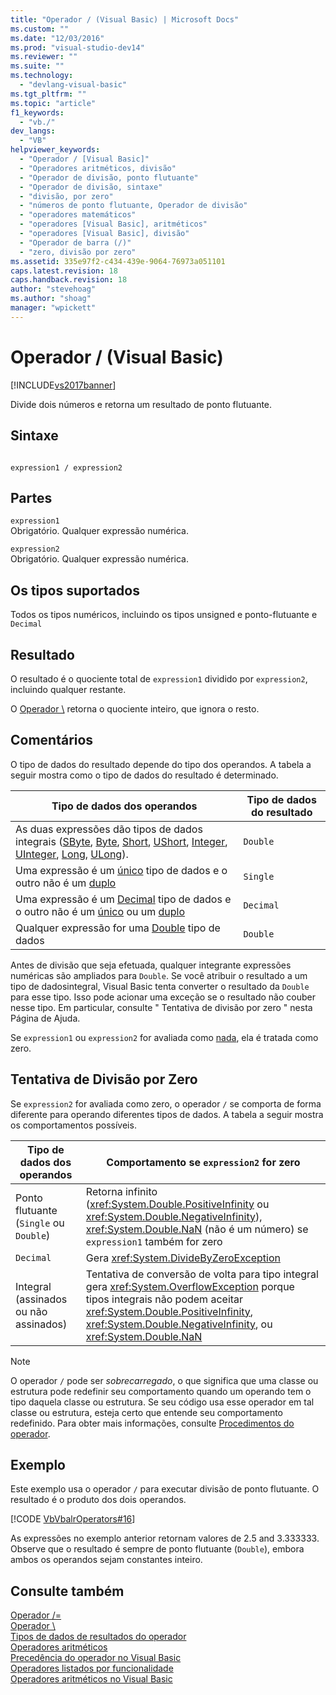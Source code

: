 ```yaml
---
title: "Operador / (Visual Basic) | Microsoft Docs"
ms.custom: ""
ms.date: "12/03/2016"
ms.prod: "visual-studio-dev14"
ms.reviewer: ""
ms.suite: ""
ms.technology: 
  - "devlang-visual-basic"
ms.tgt_pltfrm: ""
ms.topic: "article"
f1_keywords: 
  - "vb./"
dev_langs: 
  - "VB"
helpviewer_keywords: 
  - "Operador / [Visual Basic]"
  - "Operadores aritméticos, divisão"
  - "Operador de divisão, ponto flutuante"
  - "Operador de divisão, sintaxe"
  - "divisão, por zero"
  - "números de ponto flutuante, Operador de divisão"
  - "operadores matemáticos"
  - "operadores [Visual Basic], aritméticos"
  - "operadores [Visual Basic], divisão"
  - "Operador de barra (/)"
  - "zero, divisão por zero"
ms.assetid: 335e97f2-c434-439e-9064-76973a051101
caps.latest.revision: 18
caps.handback.revision: 18
author: "stevehoag"
ms.author: "shoag"
manager: "wpickett"
---
```

# Operador / (Visual Basic)
[!INCLUDE[vs2017banner](../../../csharp/includes/vs2017banner.md)]

Divide dois números e retorna um resultado de ponto flutuante.  
  
## Sintaxe  
  
```  
  
expression1 / expression2  
```  
  
## Partes  
 `expression1`  
 Obrigatório.  Qualquer expressão numérica.  
  
 `expression2`  
 Obrigatório.  Qualquer expressão numérica.  
  
## Os tipos suportados  
 Todos os tipos numéricos, incluindo os tipos unsigned e ponto\-flutuante e `Decimal`  
  
## Resultado  
 O resultado é o quociente total de `expression1` dividido por `expression2`, incluindo qualquer restante.  
  
 O [Operador \\](../../../visual-basic/language-reference/operators/integer-division-operator.md) retorna o quociente inteiro, que ignora o resto.  
  
## Comentários  
 O tipo de dados do resultado depende do tipo dos operandos.  A tabela a seguir mostra como o tipo de dados do resultado é determinado.  
  
|Tipo de dados dos operandos|Tipo de dados do resultado|  
|---------------------------------|--------------------------------|  
|As duas expressões dão tipos de dados integrais \([SByte](../../../visual-basic/language-reference/data-types/sbyte-data-type.md), [Byte](../../../visual-basic/language-reference/data-types/byte-data-type.md), [Short](../../../visual-basic/language-reference/data-types/short-data-type.md), [UShort](../../../visual-basic/language-reference/data-types/ushort-data-type.md), [Integer](../../../visual-basic/language-reference/data-types/integer-data-type.md), [UInteger](../../../visual-basic/language-reference/data-types/uinteger-data-type.md), [Long](../../../visual-basic/language-reference/data-types/long-data-type.md), [ULong](../../../visual-basic/language-reference/data-types/ulong-data-type.md)\).|`Double`|  
|Uma expressão é um  [único](../../../visual-basic/language-reference/data-types/single-data-type.md) tipo de dados e o outro não é um  [duplo](../../../visual-basic/language-reference/data-types/double-data-type.md)|`Single`|  
|Uma expressão é um  [Decimal](../../../visual-basic/language-reference/data-types/decimal-data-type.md) tipo de dados e o outro não é um  [único](../../../visual-basic/language-reference/data-types/single-data-type.md) ou um  [duplo](../../../visual-basic/language-reference/data-types/double-data-type.md)|`Decimal`|  
|Qualquer expressão for uma  [Double](../../../visual-basic/language-reference/data-types/double-data-type.md) tipo de dados|`Double`|  
  
 Antes de divisão que seja efetuada, qualquer integrante expressões numéricas são ampliados para `Double`.  Se você atribuir o resultado a um tipo de dadosintegral, Visual Basic tenta converter o resultado da `Double` para esse tipo.  Isso pode acionar uma exceção se o resultado não couber nesse tipo.  Em particular, consulte " Tentativa de divisão por zero " nesta Página de Ajuda.  
  
 Se `expression1` ou `expression2` for avaliada como  [nada](../../../visual-basic/language-reference/nothing.md), ela é tratada como zero.  
  
## Tentativa de Divisão por Zero  
 Se `expression2` for avaliada como zero, o operador `/` se comporta de forma diferente para operando diferentes tipos de dados.  A tabela a seguir mostra os comportamentos possíveis.  
  
|Tipo de dados dos operandos|Comportamento se `expression2` for zero|  
|---------------------------------|---------------------------------------------|  
|Ponto flutuante \(`Single` ou `Double`\)|Retorna infinito \(<xref:System.Double.PositiveInfinity> ou <xref:System.Double.NegativeInfinity>\), <xref:System.Double.NaN> \(não é um número\) se `expression1` também for zero|  
|`Decimal`|Gera <xref:System.DivideByZeroException>|  
|Integral \(assinados ou não assinados\)|Tentativa de conversão de volta para tipo integral gera <xref:System.OverflowException> porque tipos integrais não podem aceitar <xref:System.Double.PositiveInfinity>, <xref:System.Double.NegativeInfinity>, ou <xref:System.Double.NaN>|  
  
> [!NOTE]
>  O operador `/` pode ser *sobrecarregado*, o que significa que uma classe ou estrutura pode redefinir seu comportamento quando um operando tem o tipo daquela classe ou estrutura.  Se seu código usa esse operador em tal classe ou estrutura, esteja certo que entende seu comportamento redefinido.  Para obter mais informações, consulte [Procedimentos do operador](../../../visual-basic/programming-guide/language-features/procedures/operator-procedures.md).  
  
## Exemplo  
 Este exemplo usa o operador `/` para executar divisão de ponto flutuante.  O resultado é o produto dos dois operandos.  
  
 [!CODE [VbVbalrOperators#16](../CodeSnippet/VS_Snippets_VBCSharp/VbVbalrOperators#16)]  
  
 As expressões no exemplo anterior retornam valores de 2.5 and 3.333333.  Observe que o resultado é sempre de ponto flutuante \(`Double`\), embora ambos os operandos sejam constantes inteiro.  
  
## Consulte também  
 [Operador \/\=](../../../visual-basic/language-reference/operators/floating-point-division-assignment-operator.md)   
 [Operador \\](../../../visual-basic/language-reference/operators/integer-division-operator.md)   
 [Tipos de dados de resultados do operador](../../../visual-basic/language-reference/operators/data-types-of-operator-results.md)   
 [Operadores aritméticos](../../../visual-basic/programming-guide/language-features/operators-and-expressions/arithmetic-operators.md)   
 [Precedência do operador no Visual Basic](../../../visual-basic/language-reference/operators/operator-precedence.md)   
 [Operadores listados por funcionalidade](../../../visual-basic/language-reference/operators/operators-listed-by-functionality.md)   
 [Operadores aritméticos no Visual Basic](../../../visual-basic/programming-guide/language-features/operators-and-expressions/arithmetic-operators.md)